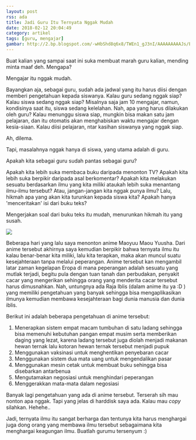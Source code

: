 ```yaml
---
layout: post
rss: ada
title: Jadi Guru Itu Ternyata Nggak Mudah
date: 2018-02-12 20:04:49
category: artikel
tags: [guru, mengajar]
gambar: http://2.bp.blogspot.com/-wHbShd8q6x8/TWEn1_gJ3nI/AAAAAAAAAJs/ED_aXL-_w8Y/s1600/wakaba_teaching.jpg
---
```


Buat kalian yang sampai saat ini suka membuat marah guru kalian, mending minta maaf deh. Mengapa?

Mengajar itu nggak mudah.

Bayangkan aja, sebagai guru, sudah ada jadwal yang itu harus diisi dengan memberi pengetahuan kepada siswanya. Kalau guru sedang nggak siap? Kalau siswa sedang nggak siap? Misalnya saja jam 10 mengajar, namun, kondisinya saat itu, siswa sedang kelelahan. Nah, apa yang harus dilakukan oleh guru? Kalau menunggu siswa siap, mungkin bisa makan satu jam pelajaran, dan itu otomatis akan menghabiskan waktu mengajar dengan kesia-siaan. Kalau diisi pelajaran, ntar kasihan siswanya yang nggak siap.

Ah, dilema.

Tapi, masalahnya nggak hanya di siswa, yang utama adalah di guru.

Apakah kita sebagai guru sudah pantas sebagai guru?

Apakah kita lebih suka membaca buku daripada menonton TV? Apakah kita lebih suka berpikir daripada asal berkomentar? Apakah kita melakukan sesuatu berdasarkan ilmu yang kita miliki ataukah lebih suka menantang ilmu-ilmu tersebut? Atau, jangan-jangan kita nggak punya ilmu? Lalu, hikmah apa yang akan kita turunkan kepada siswa kita? Apakah hanya 'menceritakan' isi dari buku teks?

Mengerjakan soal dari buku teks itu mudah, menurunkan hikmah itu yang susah.

![](https://thereforeitis.files.wordpress.com/2014/09/maoyuu-maou-yuusha-2.jpg)

Beberapa hari yang lalu saya menonton anime Maoyuu Maou Yuusha. Dari anime tersebut akhirnya saya kemudian berpikir bahwa ternyata ilmu itu kalau benar-benar kita miliki, lalu kita terapkan, maka akan muncul suatu kesejahteraan tanpa melalui peperangan. Anime tersebut kan mengambil latar zaman kegelapan Eropa di mana peperangan adalah sesuatu yang mutlak terjadi, begitu pula dengan tuan tanah dan perbudakan, penyakit cacar yang mengerikan sehingga orang yang menderita cacar tersebut harus dimusnahkan. Nah, untungnya ada Raja Iblis (dalam anime itu ya :D ) yang memiliki pengetahuan yang banyak sehingga bisa mengaplikasikan ilmunya kemudian membawa kesejahteraan bagi dunia manusia dan dunia iblis.

Berikut ini adalah beberapa pengetahuan di anime tersebut:

1. Menerapkan sistem empat macam tumbuhan di satu ladang sehingga bisa memenuhi kebutuhan pangan empat musim serta memberikan daging yang lezat, karena ladang tersebut juga diolah menjadi makanan hewan ternak lalu kotoran hewan ternak tersebut menjadi pupuk
2. Menggunakan vaksinasi untuk menghentikan penyebaran cacar
3. Menggunakan sistem dua mata uang untuk mengendalikan pasar
4. Menggunakan mesin cetak untuk membuat buku sehingga bisa disebarkan antarbenua
5. Mengutamakan negosiasi untuk menghindari peperangan
6. Menggerakkan mata-mata dalam negosiasi

Banyak lagi pengetahuan yang ada di anime tersebut. Terserah sih mau nonton apa nggak. Tapi yang jelas di harddisk saya ada. Kalau mau _copy_ silahkan. Hehehe..

Jadi, ternyata ilmu itu sangat berharga dan tentunya kita harus menghargai juga dong orang yang membawa ilmu tersebut sebagaimana kita menghargai keagungan ilmu. Buatlah gurumu tersenyum :)